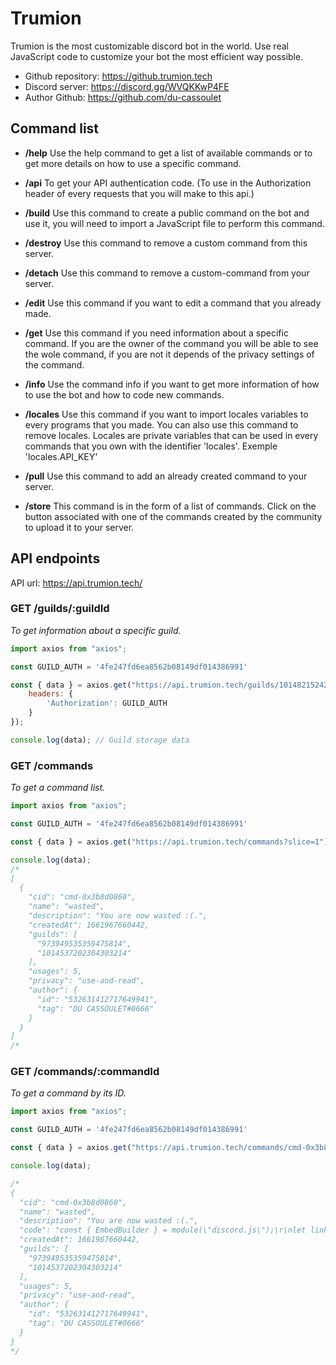 # Trumion

Trumion is the most customizable discord bot in the world. Use real JavaScript code to customize your bot the most efficient way possible.

- Github repository: https://github.trumion.tech
- Discord server: https://discord.gg/WVQKKwP4FE
- Author Github: https://github.com/du-cassoulet

## Command list

- **/help** Use the help command to get a list of available commands or to get more details on how to use a specific command.

- **/api** To get your API authentication code. (To use in the Authorization header of every requests that you will make to this api.)

- **/build** Use this command to create a public command on the bot and use it, you will need to import a JavaScript file to perform this command.

- **/destroy** Use this command to remove a custom command from this server.

- **/detach** Use this command to remove a custom-command from your server.

- **/edit** Use this command if you want to edit a command that you already made.

- **/get** Use this command if you need information about a specific command. If you are the owner of the command you will be able to see the wole command, if you are not it depends of the privacy settings of the command.

- **/info** Use the command info if you want to get more information of how to use the bot and how to code new commands.

- **/locales** Use this command if you want to import locales variables to every programs that you made. You can also use this command to remove locales. Locales are private variables that can be used in every commands that you own with the identifier 'locales'. Exemple 'locales.API_KEY'

- **/pull** Use this command to add an already created command to your server.

- **/store** This command is in the form of a list of commands. Click on the button associated with one of the commands created by the community to upload it to your server.

## API endpoints

API url: https://api.trumion.tech/

### **GET** /guilds/:guildId

*To get information about a specific guild.*

```js
import axios from "axios";

const GUILD_AUTH = '4fe247fd6ea8562b08149df014386991'

const { data } = axios.get("https://api.trumion.tech/guilds/1014821524240343070", {
    headers: {
        'Authorization': GUILD_AUTH
    }
});

console.log(data); // Guild storage data
```

### **GET** /commands

*To get a command list.*

```js
import axios from "axios";

const GUILD_AUTH = '4fe247fd6ea8562b08149df014386991'

const { data } = axios.get("https://api.trumion.tech/commands?slice=1");

console.log(data);
/*
[
  {
    "cid": "cmd-0x3b8d0860",
    "name": "wasted",
    "description": "You are now wasted :(.",
    "createdAt": 1661967660442,
    "guilds": [
      "973949535359475814",
      "1014537202304303214"
    ],
    "usages": 5,
    "privacy": "use-and-read",
    "author": {
      "id": "532631412717649941",
      "tag": "DU CASSOULET#0666"
    }
  }
]
/*
```

### **GET** /commands/:commandId

*To get a command by its ID.*

```js
import axios from "axios";

const GUILD_AUTH = '4fe247fd6ea8562b08149df014386991'

const { data } = axios.get("https://api.trumion.tech/commands/cmd-0x3b8d0860");

console.log(data);

/*
{
  "cid": "cmd-0x3b8d0860",
  "name": "wasted",
  "description": "You are now wasted :(.",
  "code": "const { EmbedBuilder } = module(\"discord.js\");\r\nlet link = `https://some-random-api.ml/canvas/wasted/?avatar=${message.author.displayAvatarURL({ format: \"png\" })}`;\r\n\r\nconst embed = new EmbedBuilder().setTitle(`Wasted`).setImage(link);\r\nmessage.channel.send({ embeds: [embed] });",
  "createdAt": 1661967660442,
  "guilds": [
    "973949535359475814",
    "1014537202304303214"
  ],
  "usages": 5,
  "privacy": "use-and-read",
  "author": {
    "id": "532631412717649941",
    "tag": "DU CASSOULET#0666"
  }
}
*/
```